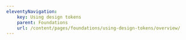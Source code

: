 ```yaml
---
eleventyNavigation:
    key: Using design tokens
    parent: Foundations
    url: /content/pages/foundations/using-design-tokens/overview/
---
```

